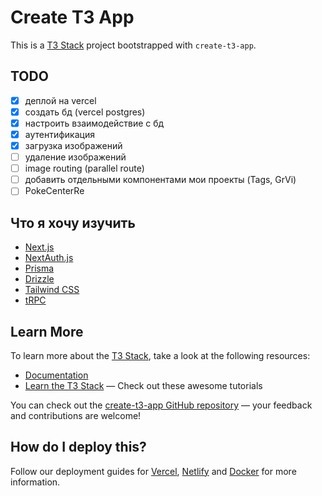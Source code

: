 # Create T3 App

This is a [T3 Stack](https://create.t3.gg/) project bootstrapped with `create-t3-app`.

## TODO

- [x] деплой на vercel
- [x] создать бд (vercel postgres)
- [x] настроить взаимодействие с бд
- [x] аутентификация
- [x] загрузка изображений
- [ ] удаление изображений
- [ ] image routing (parallel route)
- [ ] добавить отдельными компонентами мои проекты (Tags, GrVi)
- [ ] PokeCenterRe

## Что я хочу изучить

- [Next.js](https://nextjs.org)
- [NextAuth.js](https://next-auth.js.org)
- [Prisma](https://prisma.io)
- [Drizzle](https://orm.drizzle.team)
- [Tailwind CSS](https://tailwindcss.com)
- [tRPC](https://trpc.io)

## Learn More

To learn more about the [T3 Stack](https://create.t3.gg/), take a look at the following resources:

- [Documentation](https://create.t3.gg/)
- [Learn the T3 Stack](https://create.t3.gg/en/faq#what-learning-resources-are-currently-available) — Check out these awesome tutorials

You can check out the [create-t3-app GitHub repository](https://github.com/t3-oss/create-t3-app) — your feedback and contributions are welcome!

## How do I deploy this?

Follow our deployment guides for [Vercel](https://create.t3.gg/en/deployment/vercel), [Netlify](https://create.t3.gg/en/deployment/netlify) and [Docker](https://create.t3.gg/en/deployment/docker) for more information.
